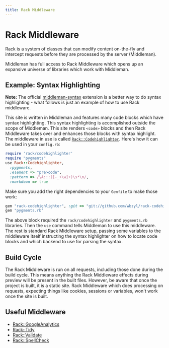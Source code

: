 ```yaml
---
title: Rack Middleware
---
```


# Rack Middleware

Rack is a system of classes that can modify content on-the-fly and intercept
requests before they are processed by the server (Middleman).

Middleman has full access to Rack Middleware which opens up an expansive
universe of libraries which work with Middleman.

## Example: Syntax Highlighting

**Note:** The official
[middleman-syntax](https://github.com/middleman/middleman-syntax) extension is
a better way to do syntax highlighting - what follows is just an example of how
to use Rack middleware.

This site is written in Middleman and features many code blocks which have
syntax highlighting. This syntax highlighting is accomplished outside the scope
of Middleman. This site renders `<code>` blocks and then Rack Middleware takes
over and enhances those blocks with syntax highlight. The middleware in use is
called [`Rack::Codehighlighter`](https://github.com/wbzyl/rack-codehighlighter).
Here's how it can be used in your `config.rb`:

``` ruby
require 'rack/codehighlighter'
require "pygments"
use Rack::Codehighlighter,
  :pygments,
  :element => "pre>code",
  :pattern => /\A:::([-_+\w]+)\s*\n/,
  :markdown => true
```

Make sure you add the right dependencies to your `Gemfile` to make those work:

``` ruby
gem "rack-codehighlighter", :git => "git://github.com/wbzyl/rack-codehighlighter.git"
gem "pygments.rb"
```

The above block required the `rack/codehighlighter` and `pygments.rb`
libraries. Then the `use` command tells Middleman to use this middleware. The
rest is standard Rack Middleware setup, passing some variables to the
middleware itself instructing the syntax highlighter on how to locate code
blocks and which backend to use for parsing the syntax.

## Build Cycle

The Rack Middleware is run on all requests, including those done during the
build cycle. This means anything the Rack Middleware effects during preview
will be present in the built files. However, be aware that once the project is
built, it is a static site. Rack Middleware which does processing on requests,
expecting things like cookies, sessions or variables, won't work once the site
is built.

## Useful Middleware

* [Rack::GoogleAnalytics]
* [Rack::Tidy]
* [Rack::Validate]
* [Rack::SpellCheck]

[Rack::GoogleAnalytics]: https://github.com/ambethia/rack-google_analytics
[Rack::Tidy]: https://github.com/rbialek/rack-tidy
[Rack::Validate]: https://gist.github.com/235715
[Rack::SpellCheck]: https://gist.github.com/235097
